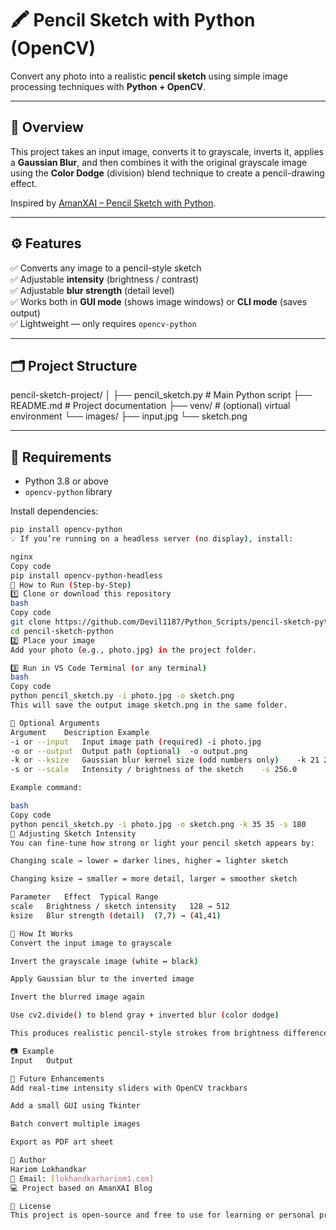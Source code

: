 # 🖍️ Pencil Sketch with Python (OpenCV)

Convert any photo into a realistic **pencil sketch** using simple image processing techniques with **Python + OpenCV**.

---

## 📸 Overview

This project takes an input image, converts it to grayscale, inverts it, applies a **Gaussian Blur**, and then combines it with the original grayscale image using the **Color Dodge** (division) blend technique to create a pencil-drawing effect.

Inspired by [AmanXAI – Pencil Sketch with Python](https://amanxai.com/2020/09/30/pencil-sketch-with-python/).

---

## ⚙️ Features

✅ Converts any image to a pencil-style sketch  
✅ Adjustable **intensity** (brightness / contrast)  
✅ Adjustable **blur strength** (detail level)  
✅ Works both in **GUI mode** (shows image windows) or **CLI mode** (saves output)  
✅ Lightweight — only requires `opencv-python`

---

## 🗂️ Project Structure

pencil-sketch-project/
│
├── pencil_sketch.py # Main Python script
├── README.md # Project documentation
├── venv/ # (optional) virtual environment
└── images/
├── input.jpg
└── sketch.png



---

## 🧰 Requirements

- Python 3.8 or above  
- `opencv-python` library

Install dependencies:

```bash
pip install opencv-python
💡 If you’re running on a headless server (no display), install:

nginx
Copy code
pip install opencv-python-headless
🚀 How to Run (Step-by-Step)
1️⃣ Clone or download this repository
bash
Copy code
git clone https://github.com/Devil1187/Python_Scripts/pencil-sketch-python.git
cd pencil-sketch-python
2️⃣ Place your image
Add your photo (e.g., photo.jpg) in the project folder.

3️⃣ Run in VS Code Terminal (or any terminal)
bash
Copy code
python pencil_sketch.py -i photo.jpg -o sketch.png
This will save the output image sketch.png in the same folder.

🧩 Optional Arguments
Argument	Description	Example
-i or --input	Input image path (required)	-i photo.jpg
-o or --output	Output path (optional)	-o output.png
-k or --ksize	Gaussian blur kernel size (odd numbers only)	-k 21 21
-s or --scale	Intensity / brightness of the sketch	-s 256.0

Example command:

bash
Copy code
python pencil_sketch.py -i photo.jpg -o sketch.png -k 35 35 -s 180
🎨 Adjusting Sketch Intensity
You can fine-tune how strong or light your pencil sketch appears by:

Changing scale → lower = darker lines, higher = lighter sketch

Changing ksize → smaller = more detail, larger = smoother sketch

Parameter	Effect	Typical Range
scale	Brightness / sketch intensity	128 → 512
ksize	Blur strength (detail)	(7,7) → (41,41)

🧠 How It Works
Convert the input image to grayscale

Invert the grayscale image (white ↔ black)

Apply Gaussian blur to the inverted image

Invert the blurred image again

Use cv2.divide() to blend gray + inverted blur (color dodge)

This produces realistic pencil-style strokes from brightness differences in the original image.

📷 Example
Input	Output

🧩 Future Enhancements
Add real-time intensity sliders with OpenCV trackbars

Add a small GUI using Tkinter

Batch convert multiple images

Export as PDF art sheet

🪪 Author
Hariom Lokhandkar
📧 Email: [lokhandkarhariom1.com]
💻 Project based on AmanXAI Blog

📜 License
This project is open-source and free to use for learning or personal projects.

